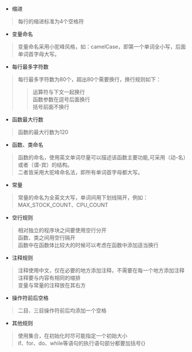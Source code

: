 - 缩进<br />
>每行的缩进标准为4个空格符<br />

- 变量命名<br />
>变量命名采用小驼峰风格，如：camelCase，即第一个单词全小写，后面单词首字母大写。<br />

- 每行最多字符数<br />
>每行最多字符数为80个，超出80个需要换行，换行规则如下：<br />
>>运算符与下文一起换行<br />
>>函数参数在逗号后面换行<br />
>>括号前面不换行<br />

- 函数最大行数<br />
>函数的最大行数为120<br />

- 函数、类命名<br />
>函数的命名，使用英文单词尽量可以描述该函数主要功能,可采用（动-名）或者（谓-宾）的结构。<br />
>二者皆采用大驼峰命名法，即所有单词首字母都大写。<br />

- 常量<br />
>常量的命名为全英文大写，单词间用下划线隔开，例如：MAX_STOCK_COUNT、CPU_COUNT<br />

- 空行规则<br />
>相对独立的程序块之间要使用空行分开<br />
>函数、类之间用空行隔开<br />
>函数中在函数体比较大的时候可以考虑在函数中添加适当换行<br />

- 注释规则<br />
>注释使用中文，仅在必要的地方添加注释，不需要在每一个地方添加注释<br />
>注释要与内容有相同的缩排<br />
>变量与常量的注释放在其右方<br />

- 操作符前后空格<br />
>二目、三目操作符前后均添加一个空格<br />

- 其他规则<br />
>使用集合，在初始化时尽可能指定一个初始大小<br />
>if、for、do、while等语句的执行语句部分都要加括号{}
